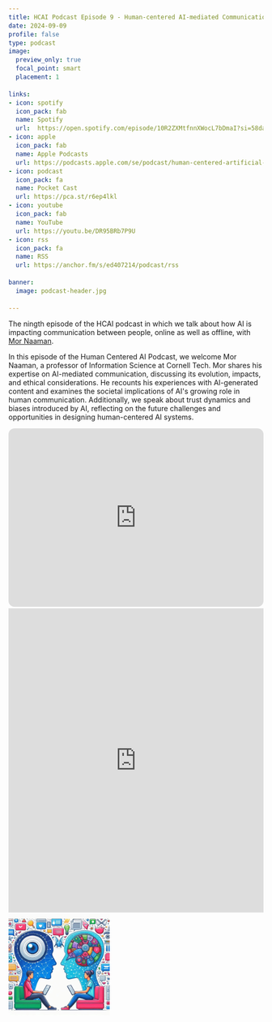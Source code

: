 ```yaml
---
title: HCAI Podcast Episode 9 - Human-centered AI-mediated Communication with Mor Naaman
date: 2024-09-09
profile: false
type: podcast
image:
  preview_only: true
  focal_point: smart
  placement: 1

links: 
- icon: spotify
  icon_pack: fab
  name: Spotify
  url:  https://open.spotify.com/episode/10R2ZXMtfnnXWocL7bDmaI?si=58da41ab0c5943c1
- icon: apple
  icon_pack: fab
  name: Apple Podcasts
  url: https://podcasts.apple.com/se/podcast/human-centered-artificial-intelligence/id1717384556?i=1000668850287
- icon: podcast
  icon_pack: fa
  name: Pocket Cast
  url: https://pca.st/r6ep4lkl
- icon: youtube
  icon_pack: fab
  name: YouTube
  url: https://youtu.be/DR95BRb7P9U
- icon: rss
  icon_pack: fa
  name: RSS
  url: https://anchor.fm/s/ed407214/podcast/rss

banner:
  image: podcast-header.jpg  

---
```


The ningth episode of the HCAI podcast in which we talk about how AI is impacting communication between people, online as well as offline, with [Mor Naaman](https://tech.cornell.edu/people/mor-naaman/).



<!--more-->

In this episode of the Human Centered AI Podcast, we welcome Mor Naaman, a professor of Information Science at Cornell Tech. Mor shares his expertise on AI-mediated communication, discussing its evolution, impacts, and ethical considerations. He recounts his experiences with AI-generated content and examines the societal implications of AI's growing role in human communication. Additionally, we speak about trust dynamics and biases introduced by AI, reflecting on the future challenges and opportunities in designing human-centered AI systems.



<iframe style="border-radius:12px" src="https://open.spotify.com/embed/episode/10R2ZXMtfnnXWocL7bDmaI/video?utm_source=generator" width="100%" height="352" frameBorder="0" allowfullscreen="" allow="autoplay; clipboard-write; encrypted-media; fullscreen; picture-in-picture" loading="lazy"></iframe>

<!--iframe allow="autoplay *; encrypted-media *; fullscreen *; clipboard-write" frameborder="0" height="175" style="width:100%;overflow:hidden;border-radius:10px;" sandbox="allow-forms allow-popups allow-same-origin allow-scripts allow-storage-access-by-user-activation allow-top-navigation-by-user-activation" src="https://embed.podcasts.apple.com/se/podcast/human-centered-artificial-intelligence/id1717384556?i=1000658141990"></iframe-->

<iframe width="100%" height="600" src="https://www.youtube.com/embed/DR95BRb7P9U?si=Jwm4vJd6_1-4Yyht" title="HCAI Episode 9 - Human-centered AI-mediated Communication with Mor Naaman" frameborder="0" allow="accelerometer; autoplay; clipboard-write; encrypted-media; gyroscope; picture-in-picture; web-share" allowfullscreen></iframe>



<img src="featured.jpg" width="200px">